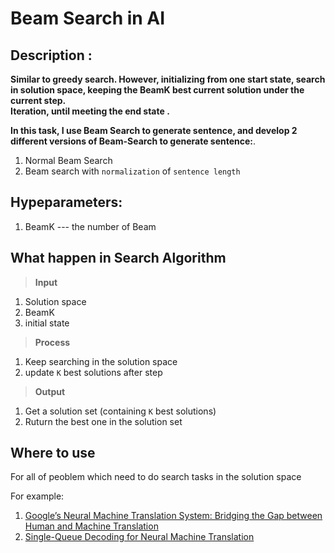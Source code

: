 # Beam Search in AI

## Description :
**Similar to greedy search. However, initializing from one start state, search in solution space, keeping the BeamK best current solution under the current step.     
Iteration, until meeting the end state .**    

**In this task, I use Beam Search to generate sentence, and develop 2 different versions of Beam-Search to generate sentence:**.  
1. Normal Beam Search
2. Beam search with `normalization` of `sentence length`

## Hypeparameters:
1. BeamK ---  the number of Beam


## What happen in Search Algorithm 
> **Input**
1. Solution space
2. BeamK
3. initial state

> **Process**
1. Keep searching in the solution space
2. update `K` best solutions after step

> **Output**
1. Get a solution set (containing `K` best solutions)
2. Ruturn the best one in the solution set

## Where to use
For all of peoblem which need to do search tasks in the solution space

For example:  
1. [Google’s Neural Machine Translation System: Bridging the Gap between Human and Machine Translation](https://arxiv.org/pdf/1609.08144.pdf (7.pdf)) 
2. [Single-Queue Decoding for Neural Machine Translation](https://arxiv.org/pdf/1707.01830.pdf![image](https://user-images.githubusercontent.com/39432361/152667989-496df029-43a7-49ce-b9b5-61d600887121.png)
)

